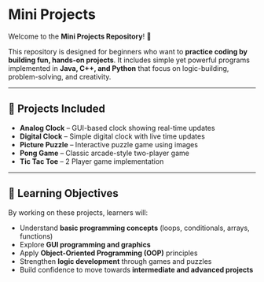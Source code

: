 # Mini Projects  

Welcome to the **Mini Projects Repository**! 🎉  

This repository is designed for beginners who want to **practice coding by building fun, hands-on projects**. It includes simple yet powerful programs implemented in **Java, C++, and Python** that focus on logic-building, problem-solving, and creativity.  

---

## 📂 Projects Included  

- **Analog Clock** – GUI-based clock showing real-time updates  
- **Digital Clock** – Simple digital clock with live time updates  
- **Picture Puzzle** – Interactive puzzle game using images  
- **Pong Game** – Classic arcade-style two-player game  
- **Tic Tac Toe** – 2 Player game implementation  

---

## 🎯 Learning Objectives  

By working on these projects, learners will:  
- Understand **basic programming concepts** (loops, conditionals, arrays, functions)  
- Explore **GUI programming and graphics**  
- Apply **Object-Oriented Programming (OOP)** principles  
- Strengthen **logic development** through games and puzzles  
- Build confidence to move towards **intermediate and advanced projects**  
